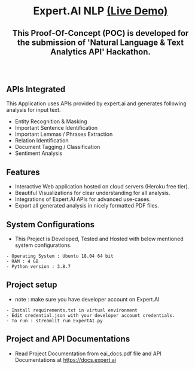 <h1 align="center">Expert.AI NLP <a href="https://eai-nlp.herokuapp.com/">(Live Demo)</a></h1>

<h2 align="center">

This Proof-Of-Concept (POC) is developed for the submission of <b>'Natural Language & Text Analytics API'</b> <a style='text-decoration:none' target=_blank href=https://expertai-nlapi-012021.devpost.com/>Hackathon</a>.</p><br>

## APIs Integrated

This Application uses APIs provided by expert.ai and generates following analysis for input text.

- Entity Recognition & Masking
- Important Sentence Identification
- Important Lemmas / Phrases Extraction
- Relation Identification
- Document Tagging / Classification
- Sentiment Analysis


## Features

- Interactive Web application hosted on cloud servers (Heroku free tier).
- Beautiful Visualizations for clear understanding for all analysis.
- Integrations of Expert.AI APIs for advanced use-cases.
- Export all generated analysis in nicely formatted PDF files.


## System Configurations

- This Project is Developed, Tested and Hosted with below mentioned system configurations.

```
- Operating System : Ubuntu 18.04 64 bit
- RAM : 4 GB
- Python version : 3.8.7
```

## Project setup

- note : make sure you have developer account on <a style='text-decoration:none' target=_blank href=https://developer.expert.ai/ui/login>Expert.AI</a>

```
- Install requirements.txt in virtual environment
- Edit credential.json with your developer account credentials. 
- To run : streamlit run ExpertAI.py
```


## Project and API Documentations

- Read Project Documentation from eai_docs.pdf file and API Documentations at https://docs.expert.ai
